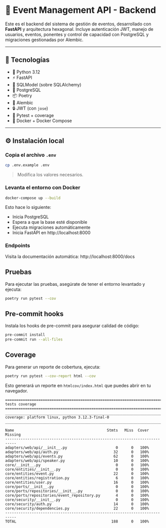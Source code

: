 # 🎯 Event Management API - Backend

Este es el backend del sistema de gestión de eventos, desarrollado con **FastAPI** y arquitectura hexagonal. Incluye autenticación JWT, manejo de usuarios, eventos, ponentes y control de capacidad con PostgreSQL y migraciones gestionadas por Alembic.

---

## 🚀 Tecnologías

- 🐍 Python 3.12
- ⚡ FastAPI
- 🧱 SQLModel (sobre SQLAlchemy)
- 🐘 PostgreSQL
- 📦 Poetry
- 📜 Alembic
- 🔒 JWT (con `jose`)
- 🧪 Pytest + coverage
- 🐳 Docker + Docker Compose
---


## ⚙️ Instalación local

### Copia el archivo `.env`
```bash
cp .env.example .env
```
> Modifica los valores necesarios.

### Levanta el entorno con Docker

```bash
docker-compose up --build
```

Esto hace lo siguiente:
- Inicia PostgreSQL 
- Espera a que la base esté disponible 
- Ejecuta migraciones automáticamente 
- Inicia FastAPI en http://localhost:8000

### Endpoints

Visita la documentación automática: http://localhost:8000/docs


## Pruebas

Para ejecutar las pruebas, asegúrate de tener el entorno levantado y ejecuta:

```bash
poetry run pytest --cov
```

## Pre-commit hooks
Instala los hooks de pre-commit para asegurar calidad de código:

```bash
pre-commit install
pre-commit run --all-files
```

## Coverage

Para generar un reporte de cobertura, ejecuta:

```bash
poetry run pytest --cov-report html --cov
```
Esto generará un reporte en `htmlcov/index.html` que puedes abrir en tu navegador.

```text
========================================================================================================== tests coverage ==========================================================================================================
_________________________________________________________________________________________ coverage: platform linux, python 3.12.3-final-0 __________________________________________________________________________________________

Name                                          Stmts   Miss  Cover   Missing
---------------------------------------------------------------------------
adapters/web/api/__init__.py                      0      0   100%
adapters/web/api/auth.py                         32      0   100%
adapters/web/api/events.py                       62      0   100%
adapters/web/api/speaker.py                      10      0   100%
core/__init__.py                                  0      0   100%
core/entities/__init__.py                         0      0   100%
core/entities/event.py                           22      0   100%
core/entities/registration.py                     6      0   100%
core/entities/user.py                            16      0   100%
core/ports/__init__.py                            0      0   100%
core/ports/repositories/__init__.py               0      0   100%
core/ports/repositories/event_repository.py       4      0   100%
core/security/__init__.py                         0      0   100%
core/security/auth.py                            14      0   100%
core/security/dependencies.py                    22      0   100%
---------------------------------------------------------------------------
TOTAL                                           188      0   100%

```